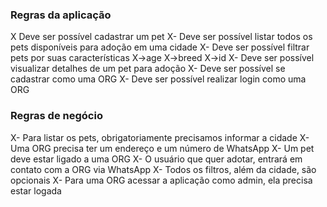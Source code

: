### Regras da aplicação

X Deve ser possível cadastrar um pet
X- Deve ser possível listar todos os pets disponíveis para adoção em uma cidade
X- Deve ser possível filtrar pets por suas características 
  X->age
  X->breed
  X->id
X- Deve ser possível visualizar detalhes de um pet para adoção
X- Deve ser possível se cadastrar como uma ORG
X- Deve ser possível realizar login como uma ORG

### Regras de negócio

X- Para listar os pets, obrigatoriamente precisamos informar a cidade
X- Uma ORG precisa ter um endereço e um número de WhatsApp
X- Um pet deve estar ligado a uma ORG
X- O usuário que quer adotar, entrará em contato com a ORG via WhatsApp
X- Todos os filtros, além da cidade, são opcionais
X- Para uma ORG acessar a aplicação como admin, ela precisa estar logada